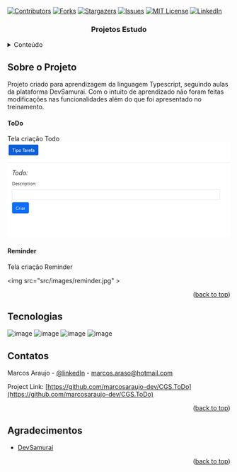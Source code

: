 <div id="top"></div>

[![Contributors][contributors-shield]][contributors-url]
[![Forks][forks-shield]][forks-url]
[![Stargazers][stars-shield]][stars-url]
[![Issues][issues-shield]][issues-url]
[![MIT License][license-shield]][license-url]
[![LinkedIn][linkedin-shield]][linkedin-url]

<h3 align="center">Projetos Estudo</h3>

<!-- TABLE OF CONTENTS -->
<details>
  <summary>Conteúdo</summary>
  <ol>
    <li>
      <a href="#Sobre-o-projeto">Sobre o Projeto</a>
    </li>
   <li><a href="#Tecnologias">Tecnologias</a></li>
    <li><a href="#Branches">Branches</a></li>
    <li><a href="#contatos">Contatos</a></li>
    <li><a href="#Agradecimentos">Agradecimentos</a></li>
  </ol>
</details>

<!-- ABOUT THE PROJECT -->

## Sobre o Projeto

Projeto criado para aprendizagem da linguagem Typescript, seguindo aulas da plataforma DevSamurai.
Com o intuito de aprendizado não foram feitas modificações nas funcionalidades além do que foi apresentado no treinamento.

<h4>ToDo</h4>
Tela criação Todo
<img src="src/images/todo.jpg" \>
<br/>
<h4>Reminder</h4>
Tela criação Reminder

<img src="src/images/reminder.jpg" \>

<p align="right">(<a href="#top">back to top</a>)</p>

## Tecnologias

![image](https://img.shields.io/badge/HTML5-E34F26?style=for-the-badge&logo=html5&logoColor=white)
![image](https://img.shields.io/badge/JavaScript-323330?style=for-the-badge&logo=javascript&logoColor=white)
![image](https://img.shields.io/badge/TypeScript-007ACC?style=for-the-badge&logo=typescript&logoColor=white)
![image](https://img.shields.io/badge/CSS3-1572B6?style=for-the-badge&logo=css3&logoColor=white)

<!-- CONTACT -->

## Contatos

Marcos Araujo - [@linkedIn](https://www.linkedin.com/in/marcosaraujosouza/) - marcos.araso@hotmail.com

Project Link: [https://github.com/marcosaraujo-dev/CGS.ToDo](https://github.com/marcosaraujo-dev/CGS.ToDo)

<p align="right">(<a href="#top">back to top</a>)</p>

<!-- ACKNOWLEDGMENTS -->

## Agradecimentos

- [DevSamurai](https://class.devsamurai.com.br/)

<p align="right">(<a href="#top">back to top</a>)</p>

<!-- MARKDOWN LINKS & IMAGES -->
<!-- https://www.markdownguide.org/basic-syntax/#reference-style-links -->

[contributors-shield]: https://img.shields.io/github/contributors/marcosaraujo-dev/devsamurai.svg?style=for-the-badge
[contributors-url]: https://github.com/marcosaraujo-dev/ProjetosCursoDevSamurai/graphs/contributors
[forks-shield]: https://img.shields.io/github/forks/marcosaraujo-dev/ProjetosCursoDevSamurai.svg?style=for-the-badge
[forks-url]: https://github.com/marcosaraujo-dev/ProjetosCursoDevSamurai/network/members
[stars-shield]: https://img.shields.io/github/stars/marcosaraujo-dev/ProjetosCursoDevSamurai.svg?style=for-the-badge
[stars-url]: https://github.com/marcosaraujo-dev/ProjetosCursoDevSamurai/stargazers
[issues-shield]: https://img.shields.io/github/issues/marcosaraujo-dev/ProjetosCursoDevSamurai.svg?style=for-the-badge
[issues-url]: https://github.com/marcosaraujo-dev/ProjetosCursoDevSamurai/issues
[license-shield]: https://img.shields.io/github/license/marcosaraujo-dev/ProjetosCursoDevSamurai.svg?style=for-the-badge
[license-url]: https://github.com/marcosaraujo-dev/ProjetosCursoDevSamurai/blob/master/LICENSE.txt
[linkedin-shield]: https://img.shields.io/badge/-LinkedIn-black.svg?style=for-the-badge&logo=linkedin&colorB=555
[linkedin-url]: https://www.linkedin.com/in/marcosaraujosouza/
